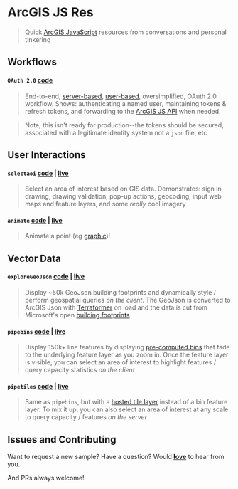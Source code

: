 # ArcGIS JS Res

> Quick [ArcGIS JavaScript](https://developers.arcgis.com/javascript/) resources from conversations and personal tinkering

## Workflows

#### `OAuth 2.0` [code](/oauth)

> End-to-end, [server-based](https://developers.arcgis.com/documentation/core-concepts/security-and-authentication/server-based-user-logins/), [user-based](https://developers.arcgis.com/documentation/core-concepts/security-and-authentication/signing-in-arcgis-online-users/), oversimplified, OAuth 2.0 workflow. Shows: authenticating a named user, maintaining tokens & refresh tokens, and forwarding to the [ArcGIS JS API](https://developers.arcgis.com/javascript/) when needed.

> Note, this isn't ready for production--the tokens should be secured, associated with a legitimate identity system not a `json` file, etc

## User Interactions

#### `selectaoi` [code](/selectaoi.html) | [live](https://mpayson.github.io/arcgis-js-res/selectaoi.html)

> Select an area of interest based on GIS data. Demonstrates: sign in, drawing, drawing validation, pop-up actions, geocoding, input web maps and feature layers, and some _really_ cool imagery

#### `animate` [code](/animate.html) | [live](https://mpayson.github.io/arcgis-js-res/animate.html)

> Animate a point (eg [graphic](https://developers.arcgis.com/javascript/latest/api-reference/esri-Graphic.html))!

## Vector Data

#### `exploreGeoJson` [code](/exploreGeoJson.html) | [live](https://mpayson.github.io/arcgis-js-res/exploreGeoJson.html)

> Display ~50k GeoJson building footprints and dynamically style / perform geospatial queries _on the client_. The GeoJson is converted to ArcGIS Json with [Terraformer](http://terraformer.io/arcgis-parser/) on load and the data is cut from Microsoft's open [building footprints](https://github.com/Microsoft/USBuildingFootprints)

#### `pipebins` [code](/pipebins.html) | [live](https://mpayson.github.io/arcgis-js-res/pipebins.html)

> Display 150k+ line features by displaying [pre-computed bins](https://doc.arcgis.com/en/arcgis-online/analyze/summarize-within.htm) that fade to the underlying feature layer as you zoom in. Once the feature layer is visible, you can select an area of interest to highlight features / query capacity statistics _on the client_

#### `pipetiles` [code](/pipetiles.html) | [live](https://mpayson.github.io/arcgis-js-res/pipetiles.html)

> Same as `pipebins`, but with a [hosted tile layer](https://doc.arcgis.com/en/arcgis-online/manage-data/publish-tiles-from-features.htm) instead of a bin feature layer. To mix it up, you can also select an area of interest at any scale to query capacity / features _on the server_

## Issues and Contributing

Want to request a new sample? Have a question? Would [__love__](https://github.com/mpayson/arcgis-js-res/issues) to hear from you.

And PRs always welcome!